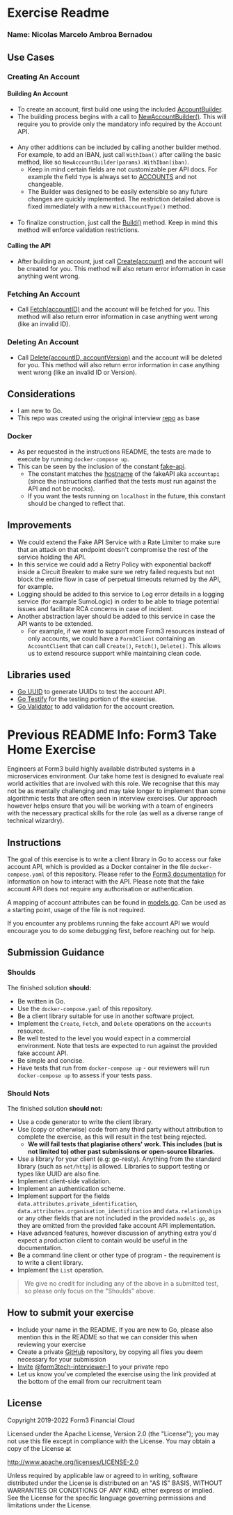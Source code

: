 # Exercise Readme
### Name: Nicolas Marcelo Ambroa Bernadou
## Use Cases
### Creating An Account
#### Building An Account
- To create an account, first build one using the included [AccountBuilder](./internal/models/builder/builder.go).
- The building process begins with a call to [NewAccountBuilder()](https://github.com/nambroa/interview-accountapi/blob/master/internal/models/builder/builder.go#L22). This will require you to provide only the mandatory info required by the Account API.
####
- Any other additions can be included by calling another builder method. For example, to add an IBAN, just call `WithIban()` after
calling the basic method, like so `NewAccountBuilder(params).WithIban(iban)`.
  - Keep in mind certain fields are not customizable per API docs. For example the field `Type` is always set to [ACCOUNTS](https://github.com/nambroa/interview-accountapi/blob/master/internal/models/builder/builder.go#L51) and not changeable.
  - The Builder was designed to be easily extensible so any future changes are quickly implemented. The restriction detailed above
    is fixed immediately with a new `WithAccountType()` method.
####
- To finalize construction, just call the [Build()](https://github.com/nambroa/interview-accountapi/blob/master/internal/models/builder/builder.go#L112) method. Keep in mind this method will enforce validation restrictions.
#### Calling the API
- After building an account, just call [Create(account)](./internal/api/accounts/create.go) and the account will be created
for you. This method will also return error information in case anything went wrong.
### Fetching An Account
- Call [Fetch(accountID)](./internal/api/accounts/fetch.go) and the account will be fetched for you. 
This method will also return error information in case anything went wrong (like an invalid ID).
### Deleting An Account
- Call [Delete(accountID, accountVersion)](/internal/api/accounts/delete.go) and the account will be deleted for you.
  This method will also return error information in case anything went wrong (like an invalid ID or Version).
## Considerations
- I am new to Go.
- This repo was created using the original interview [repo](https://github.com/form3tech-oss/interview-accountapi) as base
### Docker
- As per requested in the instructions README, the tests are made to execute by running `docker-compose up`.
- This can be seen by the inclusion of the constant [fake-api](https://github.com/nambroa/interview-accountapi/blob/master/internal/constants.go#L5).
  - The constant matches the [hostname](https://github.com/nambroa/interview-accountapi/blob/master/docker-compose.yml#L24) of the fakeAPI aka `accountapi` (since the instructions clarified that the tests must run against the API and not be mocks).
  - If you want the tests running on `localhost` in the future, this constant should be changed to reflect that.
## Improvements
- We could extend the Fake API Service with a Rate Limiter to make sure that an attack on that endpoint doesn't compromise the rest of the service holding the API.
- In this service we could add a Retry Policy with exponential backoff inside a Circuit Breaker to make sure we retry failed requests but not block the entire flow in case of perpetual timeouts returned by the API, for example.
- Logging should be added to this service to Log error details in a logging service (for example SumoLogic) in order to be able to triage potential issues and facilitate RCA concerns in case of incident.
- Another abstraction layer should be added to this service in case the API wants to be extended.
  - For example, if we want to support more Form3 resources instead of only accounts, we could have a `Form3Client` containing an `AccountClient` that can call `Create()`, `Fetch()`, `Delete()`. This allows us to extend resource support while maintaining clean code.
## Libraries used
- [Go UUID](github.com/nu7hatch/gouuid) to generate UUIDs to test the account API.
- [Go Testify](https://github.com/stretchr/testify) for the testing portion of the exercise.
- [Go Validator](https://github.com/go-playground/validator) to add validation for the account creation.

#
# Previous README Info: Form3 Take Home Exercise

Engineers at Form3 build highly available distributed systems in a microservices environment. Our take home test is designed to evaluate real world activities that are involved with this role. We recognise that this may not be as mentally challenging and may take longer to implement than some algorithmic tests that are often seen in interview exercises. Our approach however helps ensure that you will be working with a team of engineers with the necessary practical skills for the role (as well as a diverse range of technical wizardry). 

## Instructions
The goal of this exercise is to write a client library in Go to access our fake account API, which is provided as a Docker
container in the file `docker-compose.yaml` of this repository. Please refer to the
[Form3 documentation](https://www.api-docs.form3.tech/api/tutorials/getting-started/create-an-account) for information on how to interact with the API. Please note that the fake account API does not require any authorisation or authentication.

A mapping of account attributes can be found in [models.go](./models.go). Can be used as a starting point, usage of the file is not required.

If you encounter any problems running the fake account API we would encourage you to do some debugging first,
before reaching out for help.

## Submission Guidance

### Shoulds

The finished solution **should:**
- Be written in Go.
- Use the `docker-compose.yaml` of this repository.
- Be a client library suitable for use in another software project.
- Implement the `Create`, `Fetch`, and `Delete` operations on the `accounts` resource.
- Be well tested to the level you would expect in a commercial environment. Note that tests are expected to run against the provided fake account API.
- Be simple and concise.
- Have tests that run from `docker-compose up` - our reviewers will run `docker-compose up` to assess if your tests pass.

### Should Nots

The finished solution **should not:**
- Use a code generator to write the client library.
- Use (copy or otherwise) code from any third party without attribution to complete the exercise, as this will result in the test being rejected.
    - **We will fail tests that plagiarise others' work. This includes (but is not limited to) other past submissions or open-source libraries.**
- Use a library for your client (e.g: go-resty). Anything from the standard library (such as `net/http`) is allowed. Libraries to support testing or types like UUID are also fine.
- Implement client-side validation.
- Implement an authentication scheme.
- Implement support for the fields `data.attributes.private_identification`, `data.attributes.organisation_identification`
  and `data.relationships` or any other fields that are not included in the provided `models.go`, as they are omitted from the provided fake account API implementation.
- Have advanced features, however discussion of anything extra you'd expect a production client to contain would be useful in the documentation.
- Be a command line client or other type of program - the requirement is to write a client library.
- Implement the `List` operation.
> We give no credit for including any of the above in a submitted test, so please only focus on the "Shoulds" above.

## How to submit your exercise

- Include your name in the README. If you are new to Go, please also mention this in the README so that we can consider this when reviewing your exercise
- Create a private [GitHub](https://help.github.com/en/articles/create-a-repo) repository, by copying all files you deem necessary for your submission
- [Invite](https://help.github.com/en/articles/inviting-collaborators-to-a-personal-repository) [@form3tech-interviewer-1](https://github.com/form3tech-interviewer-1) to your private repo
- Let us know you've completed the exercise using the link provided at the bottom of the email from our recruitment team

## License

Copyright 2019-2022 Form3 Financial Cloud

Licensed under the Apache License, Version 2.0 (the "License"); you may not use this file except in compliance with the License.
You may obtain a copy of the License at

http://www.apache.org/licenses/LICENSE-2.0

Unless required by applicable law or agreed to in writing, software distributed under the License is distributed on an "AS IS" BASIS, WITHOUT WARRANTIES OR CONDITIONS OF ANY KIND, either express or implied. See the License for the specific language governing permissions and limitations under the License.

